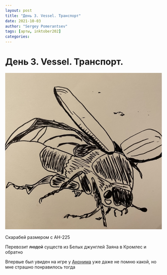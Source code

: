 ```yaml
---
layout: post
title: "День 3. Vessel. Транспорт"
date: 2021-10-03
author: "Sergey Pomerantsev"
tags: [арты, inktober202]
categories:
---
```


# День 3. Vessel. Транспорт.

![](/assets/images/_inktober21-3.jpg)

Скарабей размером с АН-225

Перевозит ~~людей~~ существ из Белых джунглей Заяна в Кромлес и обратно

Впервые был увиден на игре у [Анонима](https://vk.com/iaaoyrpg) уже даже не помню какой, но мне страшно понравилось тогда
